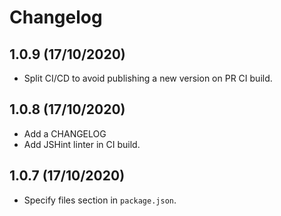 # Changelog

## 1.0.9 (17/10/2020)
* Split CI/CD to avoid publishing a new version on PR CI build.

## 1.0.8 (17/10/2020)
* Add a CHANGELOG
* Add JSHint linter in CI build.

## 1.0.7 (17/10/2020)
* Specify files section in `package.json`. 
